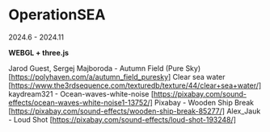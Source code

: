 # OperationSEA
2024.6 - 2024.11

**WEBGL + three.js**

Jarod Guest, Sergej Majboroda - Autumn Field (Pure Sky) [https://polyhaven.com/a/autumn_field_puresky]
Clear sea water [https://www.the3rdsequence.com/texturedb/texture/44/clear+sea+water/]
kaydream321 - Ocean-waves-white-noise [https://pixabay.com/sound-effects/ocean-waves-white-noise1-13752/]
Pixabay - Wooden Ship Break [https://pixabay.com/sound-effects/wooden-ship-break-85277/]
Alex_Jauk - Loud Shot [https://pixabay.com/sound-effects/loud-shot-193248/]
